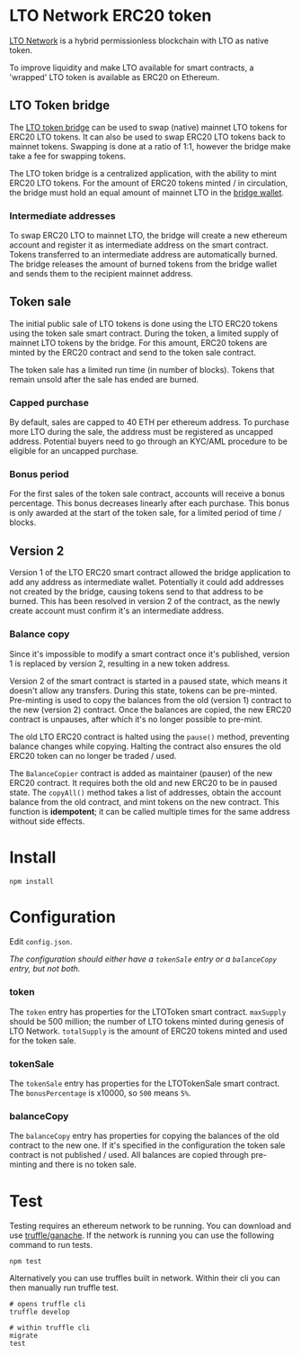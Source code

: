 # LTO Network ERC20 token 

[LTO Network](https://ltonetwork.com) is a hybrid permissionless blockchain with LTO as native token.

To improve liquidity and make LTO available for smart contracts, a 'wrapped' LTO token is available as ERC20 on
Ethereum.

## LTO Token bridge

The [LTO token bridge](https://docs.ltonetwork.com/v/edge/tutorials/buying-and-staking-lto/using-the-lto-bridge)
can be used to swap (native) mainnet LTO tokens for ERC20 LTO tokens. It can also be used to swap ERC20 LTO tokens
back to mainnet tokens. Swapping is done at a ratio of 1:1, however the bridge make take a fee for swapping tokens.

The LTO token bridge is a centralized application, with the ability to mint ERC20 LTO tokens. For the amount of ERC20
tokens minted / in circulation, the bridge must hold an equal amount of mainnet LTO in the
[bridge wallet](https://explorer.lto.network/address/3JugjxT51cTjWAsgnQK4SpmMqK6qua1VpXH).

### Intermediate addresses

To swap ERC20 LTO to mainnet LTO, the bridge will create a new ethereum account and register it as intermediate
address on the smart contract. Tokens transferred to an intermediate address are automatically burned. The bridge
releases the amount of burned tokens from the bridge wallet and sends them to the recipient mainnet address.

## Token sale

The initial public sale of LTO tokens is done using the LTO ERC20 tokens using the token sale smart contract. During
the token, a limited supply of mainnet LTO tokens by the bridge. For this amount, ERC20 tokens are minted by the ERC20
contract and send to the token sale contract.

The token sale has a limited run time (in number of blocks). Tokens that remain unsold after the sale has ended are
burned.

### Capped purchase

By default, sales are capped to 40 ETH per ethereum address. To purchase more LTO during the sale, the address must
be registered as uncapped address. Potential buyers need to go through an KYC/AML procedure to be eligible for an
uncapped purchase.

### Bonus period

For the first sales of the token sale contract, accounts will receive a bonus percentage. This bonus decreases
linearly after each purchase. This bonus is only awarded at the start of the token sale, for a limited period of
time / blocks.

## Version 2

Version 1 of the LTO ERC20 smart contract allowed the bridge application to add any address as intermediate wallet.
Potentially it could add addresses not created by the bridge, causing tokens send to that address to be burned. This
has been resolved in version 2 of the contract, as the newly create account must confirm it's an intermediate address.

### Balance copy

Since it's impossible to modify a smart contract once it's published, version 1 is replaced by version 2, resulting in
a new token address.

Version 2 of the smart contract is started in a paused state, which means it doesn't allow any transfers. During this
state, tokens can be pre-minted. Pre-minting is used to copy the balances from the old (version 1) contract to the new
(version 2) contract. Once the balances are copied, the new ERC20 contract is unpauses, after which it's no longer
possible to pre-mint.

The old LTO ERC20 contract is halted using the `pause()` method, preventing balance changes while copying. Halting the
contract also ensures the old ERC20 token can no longer be traded / used.

The `BalanceCopier` contract is added as maintainer (pauser) of the new ERC20 contract. It requires both the old and
new ERC20 to be in paused state. The `copyAll()` method takes a list of addresses, obtain the account balance from the
old contract, and mint tokens on the new contract. This function is **idempotent**; it can be called multiple times for
the same address without side effects.

# Install
```
npm install
```

# Configuration

Edit `config.json`.

_The configuration should either have a `tokenSale` entry or a `balanceCopy` entry, but not both._

### token

The `token` entry has properties for the LTOToken smart contract. `maxSupply` should be 500 million; the number of LTO
tokens minted during genesis of LTO Network. `totalSupply` is the amount of ERC20 tokens minted and used for the token
sale.

### tokenSale

The `tokenSale` entry has properties for the LTOTokenSale smart contract. The `bonusPercentage` is x10000, so `500`
means `5%`.

### balanceCopy

The `balanceCopy` entry has properties for copying the balances of the old contract to the new one. If it's specified
in the configuration the token sale contract is not published / used. All balances are copied through pre-minting and
there is no token sale.

# Test
Testing requires an ethereum network to be running.
You can download and use [truffle/ganache](https://truffleframework.com/ganache).
If the network is running you can use the following command to run tests.

```
npm test
```

Alternatively you can use truffles built in network.
Within their cli you can then manually run truffle test.

```
# opens truffle cli
truffle develop

# within truffle cli
migrate
test
```
